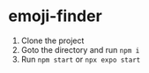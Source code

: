 # emoji-finder
1. Clone the project
2. Goto the directory and run `npm i`
3. Run `npm start` or `npx expo start`
